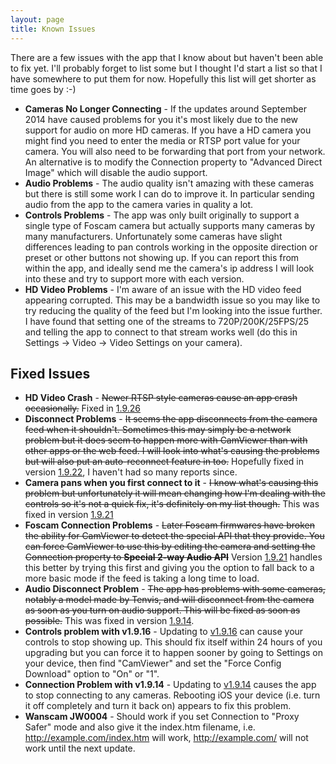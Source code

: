 ```yaml
---
layout: page
title: Known Issues
---
```


There are a few issues with the app that I know about but haven't been able to fix yet. I'll probably forget to list some but I thought I'd start a list so that I have somewhere to put them for now. Hopefully this list will get shorter as time goes by :-)

 * **Cameras No Longer Connecting** - If the updates around September 2014 have caused problems for you it's most likely due to the new support for audio on more HD cameras. If you have a HD camera you might find you need to enter the media or RTSP port value for your camera. You will also need to be forwarding that port from your network. An alternative is to modify the Connection property to "Advanced Direct Image" which will disable the audio support.
 * **Audio Problems** - The audio quality isn't amazing with these cameras but there is still some work I can do to improve it. In particular sending audio from the app to the camera varies in quality a lot.
 * **Controls Problems** - The app was only built originally to support a single type of Foscam camera but actually supports many cameras by many manufacturers. Unfortunately some cameras have slight differences leading to pan controls working in the opposite direction or preset or other buttons not showing up. If you can report this from within the app, and ideally send me the camera's ip address I will look into these and try to support more with each version.
 * **HD Video Problems** - I'm aware of an issue with the HD video feed appearing corrupted. This may be a bandwidth issue so you may like to try reducing the quality of the feed but I'm looking into the issue further. I have found that setting one of the streams to 720P/200K/25FPS/25 and telling the app to connect to that stream works well  (do this in Settings -> Video -> Video Settings on your camera).

## Fixed Issues
 * **HD Video Crash** - ~~Newer RTSP style cameras cause an app crash occasionally.~~ Fixed in [1.9.26](/changelog#1926)
 * **Disconnect Problems** - ~~It seems the app disconnects from the camera feed when it shouldn't. Sometimes this may simply be a network problem but it does seem to happen more with CamViewer than with other apps or the web feed. I will look into what's causing the problems but will also put an auto-reconnect feature in too.~~ Hopefully fixed in version [1.9.22](/changelog#1922), I haven't had so many reports since.
 * **Camera pans when you first connect to it** - ~~I know what's causing this problem but unfortunately it will mean changing how I'm dealing with the controls so it's not a quick fix, it's definitely on my list though.~~ This was fixed in version [1.9.21](/changelog#1921)
 * **Foscam Connection Problems** - ~~Later Foscam firmwares have broken the ability for CamViewer to detect the special API that they provide. You can force CamViewer to use this by editing the camera and setting the Connection property to **Special 2-way Audio API**~~ Version [1.9.21](/changelog#1921) handles this better by trying this first and giving you the option to fall back to a  more basic mode if the feed is taking a long time to load.
 * **Audio Disconnect Problem** - ~~The app has problems with some cameras, notably a model made by Tenvis, and will disconnect from the camera as soon as you turn on audio support. This will be fixed as soon as possible.~~ This was fixed in version [1.9.14](/changelog#1914).
 * **Controls problem with v1.9.16** - Updating to [v1.9.16](/changelog#1916) can cause your controls to stop showing up. This should fix itself within 24 hours of you upgrading but you can force it to happen sooner by going to Settings on your device, then find "CamViewer" and set the "Force Config Download" option to "On" or "1".
 * **Connection Problem with v1.9.14** - Updating to [v1.9.14](/changelog#1914) causes the app to stop connecting to any cameras. Rebooting iOS your device (i.e. turn it off completely and turn it back on) appears to fix this problem.
 * **Wanscam JW0004** - Should work if you set Connection to "Proxy Safer" mode and also give it the index.htm filename, i.e. http://example.com/index.htm will work, http://example.com/ will not work until the next update.

